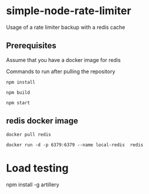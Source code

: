# simple-node-rate-limiter

Usage of a rate limiter backup with a redis cache

## Prerequisites
Assume that you have a docker image for redis

Commands to run after pulling the repository

`npm install`

`npm build`

`npm start` 



## redis docker image
`docker pull redis`

`docker run -d -p 6379:6379 --name local-redis  redis`


# Load testing
npm install -g artillery
